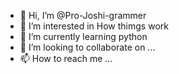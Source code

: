 - 👋 Hi, I’m @Pro-Joshi-grammer
- 👀 I’m interested in How thimgs work
- 🌱 I’m currently learning python
- 💞️ I’m looking to collaborate on ...
- 📫 How to reach me ...

<!---
Pro-Joshi-grammer/Pro-Joshi-grammer is a ✨ special ✨ repository because its `README.md` (this file) appears on your GitHub profile.
You can click the Preview link to take a look at your changes.
--->
